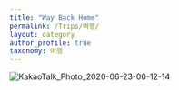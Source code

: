 ```yaml
---
title: "Way Back Home"
permalink: /Trips/여행/
layout: category
author_profile: true
taxonomy: 여행
---
```


![KakaoTalk_Photo_2020-06-23-00-12-14](https://user-images.githubusercontent.com/43649503/85304227-76648b80-b4e6-11ea-8d9c-66fd8c283ce0.jpeg)
